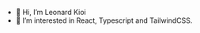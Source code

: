 - 👋 Hi, I’m Leonard Kioi
- 👀 I’m interested in React, Typescript and TailwindCSS.
<!---
lenniezelk/lenniezelk is a ✨ special ✨ repository because its `README.md` (this file) appears on your GitHub profile.
You can click the Preview link to take a look at your changes.
--->
